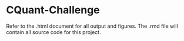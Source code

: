 # CQuant-Challenge

Refer to the .html document for all output and figures. The .rmd file will contain all source code for this project.
